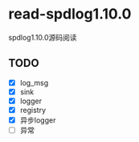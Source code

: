 # read-spdlog1.10.0
spdlog1.10.0源码阅读



## TODO

- [x] log_msg
- [x] sink
- [x] logger
- [x] registry
- [x] 异步logger
- [ ] 异常